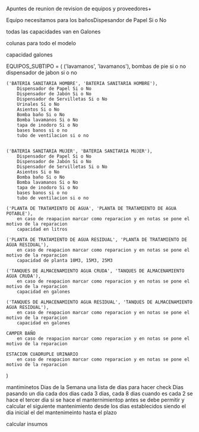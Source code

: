 Apuntes de reunion de revision de equipos y proveedores+

Equipo necesitamos para los bañosDispesandor de Papel Si o No

todas las capacidades van en Galones 

colunas para todo el modelo

capacidad galones 


EQUIPOS_SUBTIPO = (
    ('lavamanos', 'lavamanos'),
        bombas de pie si o no
        dispensador de jabon si o no

    ('BATERIA SANITARIA HOMBRE', 'BATERIA SANITARIA HOMBRE'),
        Dispensador de Papel Si o No
        Dispensador de Jabón Si o No
        Dispensador de Servilletas Si o No
        Urinales Si o No
        Asientos Si o No
        Bomba baño Si o No
        Bomba lavamanos Si o No
        tapa de inodoro Si o No
        bases banos si o no
        tubo de ventilacion si o no

        
    ('BATERIA SANITARIA MUJER', 'BATERIA SANITARIA MUJER'),
        Dispensador de Papel Si o No
        Dispensador de Jabón Si o No
        Dispensador de Servilletas Si o No
        Asientos Si o No
        Bomba baño Si o No
        Bomba lavamanos Si o No
        tapa de inodoro Si o No
        bases banos si o no
        tubo de ventilacion si o no

    ('PLANTA DE TRATAMIENTO DE AGUA', 'PLANTA DE TRATAMIENTO DE AGUA POTABLE'),
        en caso de reapacion marcar como reparacion y en notas se pone el motivo de la reparacion
        capacidad en litros

    ('PLANTA DE TRATAMIENTO DE AGUA RESIDUAL', 'PLANTA DE TRATAMIENTO DE AGUA RESIDUAL'),
        en caso de reapacion marcar como reparacion y en notas se pone el motivo de la reparacion
        capacidad de planta 10M3, 15M3, 25M3
        
    ('TANQUES DE ALMACENAMIENTO AGUA CRUDA', 'TANQUES DE ALMACENAMIENTO AGUA CRUDA'),
        en caso de reapacion marcar como reparacion y en notas se pone el motivo de la reparacion
        capacidad en galones

    ('TANQUES DE ALMACENAMIENTO AGUA RESIDUAL', 'TANQUES DE ALMACENAMIENTO AGUA RESIDUAL'),
        en caso de reapacion marcar como reparacion y en notas se pone el motivo de la reparacion
        capacidad en galones

    CAMPER BAÑO
        en caso de reapacion marcar como reparacion y en notas se pone el motivo de la reparacion

    ESTACION CUADRUPLE URINARIO
        en caso de reapacion marcar como reparacion y en notas se pone el motivo de la reparacion
)


mantiminetos
    Dias de la Semana una lista de dias para hacer check
Dias 
    pasando un dia cada dos dias cada 3 dias, cada 8 dias cuando es cada 2 se hace el tercer dia si se hace el manternimientop antes se debe permitir y calcular el siguiente mantenimiento desde los dias establecidos siendo el dia inicial el del mantenimeinto hasta el plazo


calcular insumos 
    
